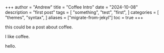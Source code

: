 +++
author = "Andrew"
title = "Coffee Intro"
date = "2024-10-08"
description = "first post"
tags = [
    "something",
    "test",
    "first",
]
categories = [
    "themes",
    "syntax",
]
aliases = ["migrate-from-jekyl"]
toc = true
+++

this could be a post about coffee.

I like coffee.

hello.
